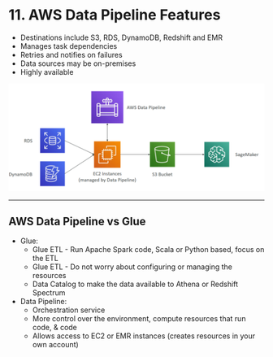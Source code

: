 # 11. AWS Data Pipeline Features

- Destinations include S3, RDS, DynamoDB, Redshift and EMR
- Manages task dependencies
- Retries and notifies on failures
- Data sources may be on-premises
- Highly available

![11%20AWS%20Data%20Pipeline%20Features%2001ad89061992479fb5b84b456530f99f/Untitled.png](11%20AWS%20Data%20Pipeline%20Features%2001ad89061992479fb5b84b456530f99f/Untitled.png)

---

## AWS Data Pipeline vs Glue

- Glue:
    - Glue ETL - Run Apache Spark code, Scala or Python based, focus on the ETL
    - Glue ETL - Do not worry about configuring or managing the resources
    - Data Catalog to make the data available to Athena or Redshift Spectrum
- Data Pipeline:
    - Orchestration service
    - More control over the environment, compute resources that run code, & code
    - Allows access to EC2 or EMR instances (creates resources in your own account)